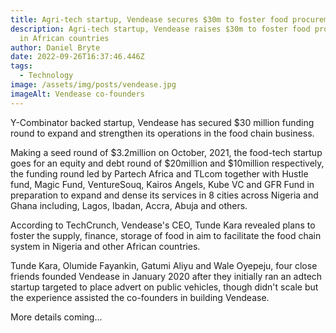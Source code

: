 ```yaml
---
title: Agri-tech startup, Vendease secures $30m to foster food procurement
description: Agri-tech startup, Vendease raises $30m to foster food procurement
  in African countries
author: Daniel Bryte
date: 2022-09-26T16:37:46.446Z
tags:
  - Technology
image: /assets/img/posts/vendease.jpg
imageAlt: Vendease co-founders
---
```

Y-Combinator backed startup, Vendease has secured $30 million funding round to expand and strengthen its operations in the food chain business.

Making a seed round of $3.2million on October, 2021, the food-tech startup goes for an equity and debt round of $20million and $10million respectively, the funding round led by Partech Africa and TLcom together with Hustle fund, Magic Fund, VentureSouq, Kairos Angels, Kube VC and GFR Fund in preparation to expand and dense its services in 8 cities across Nigeria and Ghana including, Lagos, Ibadan, Accra, Abuja and others.

According to TechCrunch, Vendease's CEO, Tunde Kara revealed plans to foster the supply, finance, storage of food in aim to facilitate the food chain system in Nigeria and other African countries.

Tunde Kara, Olumide Fayankin, Gatumi Aliyu and Wale Oyepeju, four close friends founded Vendease in January 2020 after they initially ran an adtech startup targeted to place advert on public vehicles, though didn't scale but the experience assisted the co-founders in building Vendease.

M﻿ore details coming...